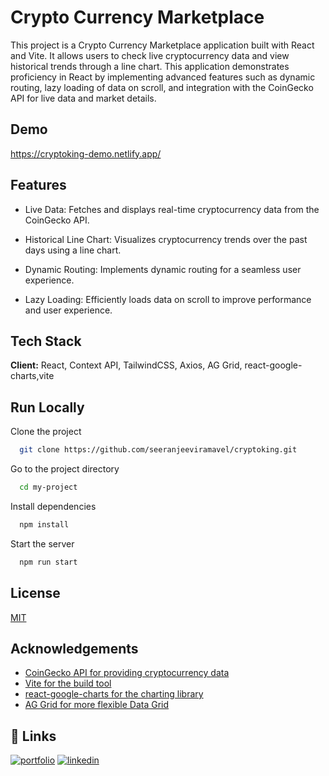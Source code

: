 
# Crypto Currency Marketplace

   This project is a Crypto Currency Marketplace application built with React and Vite. It allows users to check live cryptocurrency data and view historical trends through a line chart. This application demonstrates proficiency in React by implementing advanced features such as dynamic routing, lazy loading of data on scroll, and integration with the CoinGecko API for live data and market details.


## Demo

https://cryptoking-demo.netlify.app/


## Features

- Live Data: Fetches and displays real-time cryptocurrency data from the CoinGecko API.

- Historical Line Chart: Visualizes cryptocurrency trends over the past days using a line chart.

- Dynamic Routing: Implements dynamic routing for a seamless user experience.

- Lazy Loading: Efficiently loads data on scroll to improve performance and user experience.




## Tech Stack

**Client:** React, Context API, TailwindCSS, Axios, AG Grid,
react-google-charts,vite



## Run Locally

Clone the project

```bash
  git clone https://github.com/seeranjeeviramavel/cryptoking.git
```

Go to the project directory

```bash
  cd my-project
```

Install dependencies

```bash
  npm install
```

Start the server

```bash
  npm run start
```


## License

[MIT](https://choosealicense.com/licenses/mit/)


## Acknowledgements

 - [CoinGecko API for providing cryptocurrency data](https://www.coingecko.com/)
 - [Vite for the build tool](https://vitejs.dev/)
 - [react-google-charts for the charting library](https://www.react-google-charts.com/)
  - [AG Grid for more flexible Data Grid](https://www.ag-grid.com/)


## 🔗 Links
[![portfolio](https://img.shields.io/badge/my_portfolio-000?style=for-the-badge&logo=ko-fi&logoColor=white)](https://seeranjeeviramavelportfolio.netlify.app/)
[![linkedin](https://img.shields.io/badge/linkedin-0A66C2?style=for-the-badge&logo=linkedin&logoColor=white)](https://www.linkedin.com/in/seeranjeeviramavel/)

